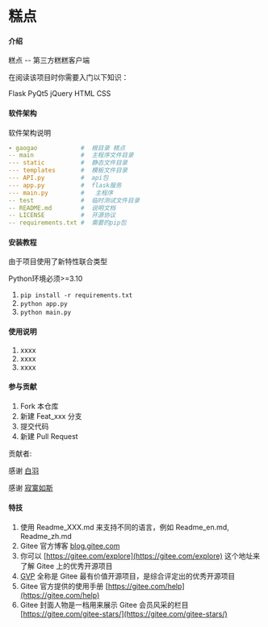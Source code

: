 # 糕点

#### 介绍

糕点 -- 第三方糕糕客户端

在阅读该项目时你需要入门以下知识：

Flask PyQt5 jQuery HTML CSS

#### 软件架构
软件架构说明

```yaml
- gaogao            #  根目录 糕点
-- main             #  主程序文件目录
--- static          #  静态文件目录
--- templates       #  模板文件目录
--- API.py          #  api包
--- app.py          #  flask服务
--- main.py         #   主程序
-- test             #  临时测试文件目录
-- README.md        #  说明文档
-- LICENSE          #  开源协议
-- requirements.txt #  需要的pip包

```
#### 安装教程

由于项目使用了新特性联合类型

Python环境必须>=3.10 

1.  `pip install -r requirements.txt`
2.  `python app.py`
3.  `python main.py`

#### 使用说明

1.  xxxx
2.  xxxx
3.  xxxx

#### 参与贡献


1.  Fork 本仓库
2.  新建 Feat_xxx 分支
3.  提交代码
4.  新建 Pull Request

贡献者:

感谢 <a href="https://gitee.com/baiyu16">白羽 </a>

感谢 <a href="https://gitee.com/huang999">寂寞如斯</a> 

#### 特技

1.  使用 Readme\_XXX.md 来支持不同的语言，例如 Readme\_en.md, Readme\_zh.md
2.  Gitee 官方博客 [blog.gitee.com](https://blog.gitee.com)
3.  你可以 [https://gitee.com/explore](https://gitee.com/explore) 这个地址来了解 Gitee 上的优秀开源项目
4.  [GVP](https://gitee.com/gvp) 全称是 Gitee 最有价值开源项目，是综合评定出的优秀开源项目
5.  Gitee 官方提供的使用手册 [https://gitee.com/help](https://gitee.com/help)
6.  Gitee 封面人物是一档用来展示 Gitee 会员风采的栏目 [https://gitee.com/gitee-stars/](https://gitee.com/gitee-stars/)
